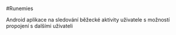 #Runemies

Android aplikace na sledování běžecké aktivity uživatele s možností propojení s dalšími uživateli
